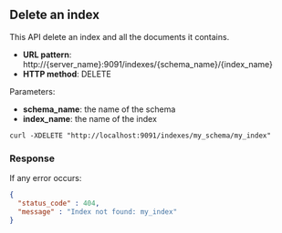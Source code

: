 ## Delete an index

This API delete an index and all the documents it contains.

* **URL pattern**: http://{server_name}:9091/indexes/{schema_name}/{index_name}
* **HTTP method**: DELETE

Parameters:

* **schema_name**: the name of the schema
* **index_name**: the name of the index

```shell
curl -XDELETE "http://localhost:9091/indexes/my_schema/my_index"
```

### Response

If any error occurs:

```json
{
  "status_code" : 404,
  "message" : "Index not found: my_index"
}
```